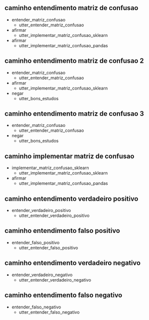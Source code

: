 ## caminho entendimento matriz de confusao
* entender_matriz_confusao
    - utter_entender_matriz_confusao
* afirmar
    - utter_implementar_matriz_confusao_sklearn
* afirmar
    - utter_implementar_matriz_confusao_pandas

## caminho entendimento matriz de confusao 2
* entender_matriz_confusao
    - utter_entender_matriz_confusao
* afirmar
    - utter_implementar_matriz_confusao_sklearn
* negar
    - utter_bons_estudos

## caminho entendimento matriz de confusao 3
* entender_matriz_confusao
    - utter_entender_matriz_confusao
* negar
    - utter_bons_estudos

## caminho implementar matriz de confusao
* implementar_matriz_confusao_sklearn
    - utter_implementar_matriz_confusao_sklearn
* afirmar
    - utter_implementar_matriz_confusao_pandas

## caminho entendimento verdadeiro positivo
* entender_verdadeiro_positivo
    - utter_entender_verdadeiro_positivo

## caminho entendimento falso positivo
* entender_falso_positivo
    - utter_entender_falso_positivo

## caminho entendimento verdadeiro negativo
* entender_verdadeiro_negativo
    - utter_entender_verdadeiro_negativo

## caminho entendimento falso negativo
* entender_falso_negativo
    - utter_entender_falso_negativo
